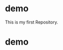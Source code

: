 # demo
This is my first Repository.
<html>
  <head>
    <title>demo</title>
    
  </head>
  <body>
    <h1>demo</h1>
  </body>
</html>
